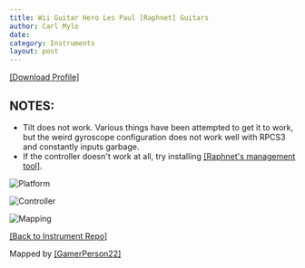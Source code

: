 ```yaml
---
title: Wii Guitar Hero Les Paul [Raphnet] Guitars
author: Carl Mylo
date: 
category: Instruments
layout: post
---
```


[[Download Profile]](https://github.com/hmxmilohax/rb3-pc/raw/main/instrument-repo/Wii%20Guitar%20Hero%20Les%20Paul%20%5BRaphnet%5D.7z)

## NOTES:

* Tilt does not work. Various things have been attempted to get it to work, but the weird gyroscope configuration does not work well with RPCS3 and constantly inputs garbage.
* If the controller doesn't work at all, try installing [[Raphnet's management tool]](https://www.raphnet-tech.com/products/adapter_manager/index.php).


![Platform](https://raw.githubusercontent.com/hmxmilohax/rb3-pc/main/assets/images/instruments/plat/wii.png "Platform") 

![Controller](https://raw.githubusercontent.com/hmxmilohax/rb3-pc/main/assets/images/instruments/cont/wiilpcontroller.png "Controller") 

![Mapping](https://raw.githubusercontent.com/hmxmilohax/rb3-pc/main/assets/images/instruments/maps/wiiraphlpmapping.png "Mapping") 

[[Back to Instrument Repo]](https://hmxmilohax.github.io/rb3-pc/english/instrumentrepo/#instrument-list)



Mapped by [[GamerPerson22]](https://www.youtube.com/channel/UCC5SlXPlnlGwBG7w6mvfx8g)